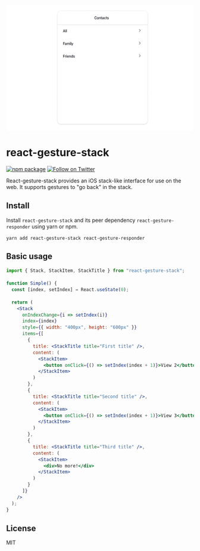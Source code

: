 <div align="center">
 <img 
    max-width="300px"
    alt="A demo showing views being swiped left and right."
     src="https://raw.githubusercontent.com/bmcmahen/react-gesture-stack/master/demo.gif">
</div>

# react-gesture-stack

[![npm package](https://img.shields.io/npm/v/react-gesture-stack/latest.svg)](https://www.npmjs.com/package/react-gesture-stack)
[![Follow on Twitter](https://img.shields.io/twitter/follow/benmcmahen.svg?style=social&logo=twitter)](https://twitter.com/intent/follow?screen_name=benmcmahen)

React-gesture-stack provides an iOS stack-like interface for use on the web. It supports gestures to "go back" in the stack.

## Install

Install `react-gesture-stack` and its peer dependency `react-gesture-responder` using yarn or npm.

```
yarn add react-gesture-stack react-gesture-responder
```

## Basic usage

```jsx
import { Stack, StackItem, StackTitle } from "react-gesture-stack";

function Simple() {
  const [index, setIndex] = React.useState(0);

  return (
    <Stack
      onIndexChange={i => setIndex(i)}
      index={index}
      style={{ width: "400px", height: "600px" }}
      items={[
        {
          title: <StackTitle title="First title" />,
          content: (
            <StackItem>
              <button onClick={() => setIndex(index + 1)}>View 2</button>
            </StackItem>
          )
        },
        {
          title: <StackTitle title="Second title" />,
          content: (
            <StackItem>
              <button onClick={() => setIndex(index + 1)}>View 3</button>
            </StackItem>
          )
        },
        {
          title: <StackTitle title="Third title" />,
          content: (
            <StackItem>
              <div>No more!</div>
            </StackItem>
          )
        }
      ]}
    />
  );
}
```

## License

MIT
